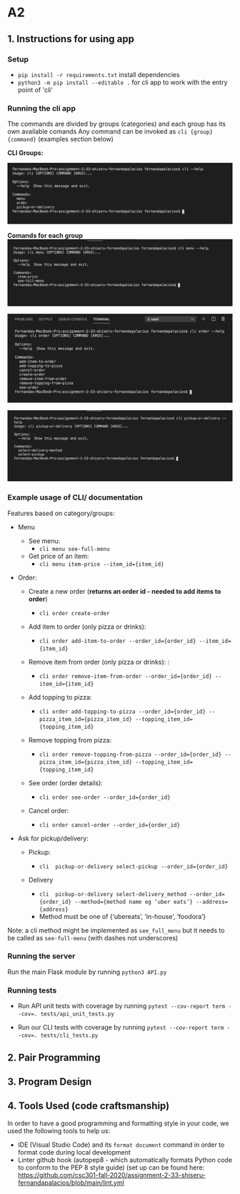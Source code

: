 # A2


## 1. Instructions for using app

### Setup
- `pip install -r requirements.txt` install dependencies
- `python3 -m pip install --editable .` for cli app to work with the entry point of 'cli'


### Running the cli app
The commands are divided by groups (categories) and each group has its own available comands
Any command can be invoked as `cli {group} {command}` (examples section below)

**CLI Groups:**

![alt text](cli_instructions_pictures/groups.png)


**Comands for each group**
![alt text](cli_instructions_pictures/menu_commands.png)

![alt text](cli_instructions_pictures/order_commands.png)

![alt text](cli_instructions_pictures/pickup-or-delivery_commands.png)

### Example usage of CLI/ documentation



Features based on category/groups:

- Menu
  - See  menu: 
    -  `cli menu see-full-menu`
  - Get price of an item:
    - `cli menu item-price --item_id={item_id}`

- Order: 
  - Create a new order (**returns an order id - needed to add items to order**) 
    - `cli order create-order`

  - Add item to order (only pizza or drinks): 
    - `cli order add-item-to-order --order_id={order_id} --item_id={item_id}`

  - Remove item from order  (only pizza or drinks): : 
     - `cli order remove-item-from-order --order_id={order_id} --item_id={item_id}`

  - Add topping to pizza: 
    - `cli order add-topping-to-pizza --order_id={order_id} --pizza_item_id={pizza_item_id} --topping_item_id={topping_item_id}`

  - Remove topping from pizza: 
    - `cli order remove-topping-from-pizza --order_id={order_id} --pizza_item_id={pizza_item_id} --topping_item_id={topping_item_id}`

  - See order (order details): 
    - `cli order see-order --order_id={order_id}`

  - Cancel order: 
    - `cli order cancel-order --order_id={order_id}`

- Ask for pickup/delivery:
    - Pickup:
      - `cli  pickup-or-delivery select-pickup --order_id={order_id}`

    - Delivery
      -  `cli  pickup-or-delivery select-delivery_method --order_id={order_id} --method={method name eg ‘uber eats’} --address={address}`
      - Method must be one of {‘ubereats’, ‘in-house’, ‘foodora’}



Note: a cli method might be implemented as `see_full_menu` but it needs to be called as `see-full-menu` (with dashes not underscores) 


### Running the server
Run the main Flask module by running `python3 API.py`

### Running tests
- Run API unit tests with coverage by running `pytest --cov-report term --cov=. tests/api_unit_tests.py`

- Run our CLI tests with coverage by running `pytest --cov-report term --cov=. tests/cli_tests.py`


## 2. Pair Programming

## 3. Program Design

## 4. Tools Used (code craftsmanship)

In order to have a good programming and formatting style in your code, we used the following tools to help us:
- IDE (Visual Studio Code) and its `format document` command in order to format code during local development
- Linter github hook (autopep8 - which automatically formats Python code to conform to the PEP 8 style guide) (set up can be found here: https://github.com/csc301-fall-2020/assignment-2-33-shiseru-fernandapalacios/blob/main/lint.yml


